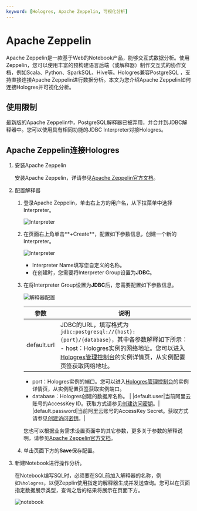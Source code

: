 ```yaml
---
keyword: [Hologres, Apache Zeppelin, 可视化分析]
---
```


# Apache Zeppelin

Apache Zeppelin是一款基于Web的Notebook产品，能够交互式数据分析。使用Zeppelin，您可以使用丰富的预构建语言后端（或解释器）制作交互式的协作文档，例如Scala、Python、SparkSQL、Hive等。Hologres兼容PostgreSQL ，支持直接连接Apache Zeppelin进行数据分析。本文为您介绍Apache Zeppelin如何连接Hologres并可视化分析。

## 使用限制

最新版的Apache Zeppelin中，PostgreSQL解释器已被弃用，并合并到JDBC解释器中。您可以使用具有相同功能的JDBC Interpreter对接Hologres。

## Apache Zeppelin连接Hologres

1.  安装Apache Zeppelin

    安装Apache Zeppelin，详请参见[Apache Zeppelin官方文档](http://zeppelin.apache.org/docs/latest/quickstart/install.html)。

2.  配置解释器

    1.  登录Apache Zeppelin，单击右上方的用户名，从下拉菜单中选择Interpreter。

        ![Interpreter](https://static-aliyun-doc.oss-accelerate.aliyuncs.com/assets/img/zh-CN/8702764161/p244967.png)

    2.  在页面右上角单击**+Create**，配置如下参数信息，创建一个新的Interpreter。

        ![Interpreter](https://static-aliyun-doc.oss-accelerate.aliyuncs.com/assets/img/zh-CN/8702764161/p244976.png)

        -   Interpreter Name填写您自定义的名称。
        -   在创建时，您需要将Interpreter Group设置为**JDBC**。
    3.  在将Interpreter Group设置为**JDBC**后，您需要配置如下参数信息。

        ![解释器配置](https://static-aliyun-doc.oss-accelerate.aliyuncs.com/assets/img/zh-CN/8702764161/p244983.png)

        |参数|说明|
        |--|--|
        |default.url|JDBC的URL，填写格式为`jdbc:postgresql://{host}:{port}/{database}`，其中各参数解释如下所示：        -   host：Hologres实例的网络地址。您可以进入[Hologres管理控制台](https://hologram.console.aliyun.com/#/instance)的实例详情页，从实例配置页签获取网络地址。
        -   port：Hologres实例的端口。您可以进入[Hologres管理控制台](https://hologram.console.aliyun.com/#/instance)的实例详情页，从实例配置页签获取实例端口。
        -   database：Hologres创建的数据库名称。 |
        |default.user|当前阿里云账号的AccessKey ID。获取方式请参见[创建访问密钥](/cn.zh-CN/准备工作/准备阿里云账号.md)。|
        |default.password|当前阿里云账号的AccessKey Secret。获取方式请参见[创建访问密钥](/cn.zh-CN/准备工作/准备阿里云账号.md)。|

        您也可以根据业务需求设置页面中的其它参数，更多关于参数的解释说明，请参见[Apache Zeppelin官方文档](http://zeppelin.apache.org/docs/latest/interpreter/jdbc.html)。

    4.  单击页面下方的**Save**保存配置。

3.  新建Notebook进行操作分析。

    在Notebook编写SQL时，必须要在SQL前加入解释器的名称，例如`%hologres`，以便Zepplin使用指定的解释器生成并发送查询。您可以在页面指定数据展示类型，查询之后的结果将展示在页面下方。

    ![notebook](https://static-aliyun-doc.oss-accelerate.aliyuncs.com/assets/img/zh-CN/8702764161/p244992.png)


